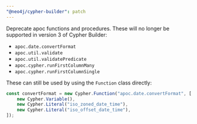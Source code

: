 ```yaml
---
"@neo4j/cypher-builder": patch
---
```


Deprecate apoc functions and procedures. These will no longer be supported in version 3 of Cypher Builder:

- `apoc.date.convertFormat`
- `apoc.util.validate`
- `apoc.util.validatePredicate`
- `apoc.cypher.runFirstColumnMany`
- `apoc.cypher.runFirstColumnSingle`

These can still be used by using the `Function` class directly:

```js
const convertFormat = new Cypher.Function("apoc.date.convertFormat", [
    new Cypher.Variable(),
    new Cypher.Literal("iso_zoned_date_time"),
    new Cypher.Literal("iso_offset_date_time"),
]);
```
